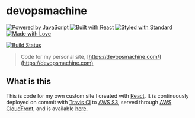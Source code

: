 # devopsmachine

[![Powered by JavaScript](https://img.shields.io/badge/powered%20by-javascript-yellow.svg?longCache=true)](https://developer.mozilla.org/en-US/docs/Web/JavaScript)
[![Built with React](https://img.shields.io/badge/built%20with-react-blue.svg?longCache=true)](https://reactjs.org/)
[![Styled with Standard](https://img.shields.io/badge/styled%20with-standard-brightgreen.svg?longCache=true)](https://standardjs.com)
[![Made with Love](https://img.shields.io/badge/made%20with-%E2%9D%A4-red.svg?longCache=true)](http://devopsmachine.com)

[![Build Status](https://img.shields.io/travis/RyanMillerC/devopsmachine.svg)](https://travis-ci.org/RyanMillerC/devopsmachine)

> Code for my personal site, [https://devopsmachine.com/](https://devopsmachine.com)

## What is this

This is code for my own custom site I created with [React](https://github.com/facebook/react). It is continuously deployed on commit with [Travis CI](https://travis-ci.org/RyanMillerC/devopsmachine) to [AWS S3](https://aws.amazon.com/s3/), served through [AWS CloudFront](https://aws.amazon.com/cloudfront/), and is available [here](https://devopsmachine.com).
